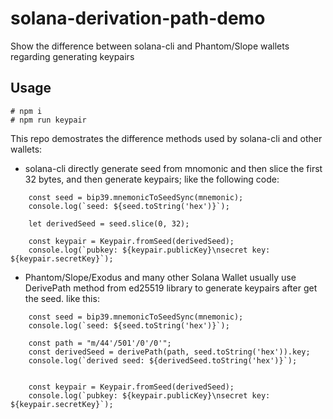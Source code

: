 # solana-derivation-path-demo
Show the difference between solana-cli and Phantom/Slope wallets regarding generating keypairs

## Usage

```
# npm i
# npm run keypair
```
This repo demostrates the difference methods used by solana-cli and other wallets:

* solana-cli directly generate seed from mnomonic and then slice the first 32 bytes, and then generate keypairs; like the following code:

```
    const seed = bip39.mnemonicToSeedSync(mnemonic); 
    console.log(`seed: ${seed.toString('hex')}`);

    let derivedSeed = seed.slice(0, 32);
   
    const keypair = Keypair.fromSeed(derivedSeed);
    console.log(`pubkey: ${keypair.publicKey}\nsecret key: ${keypair.secretKey}`);
```

* Phantom/Slope/Exodus and many other Solana Wallet usually use DerivePath method from ed25519 library to generate keypairs after get the seed. like this:

```
    const seed = bip39.mnemonicToSeedSync(mnemonic); 
    console.log(`seed: ${seed.toString('hex')}`);
    
    const path = "m/44'/501'/0'/0'";
    const derivedSeed = derivePath(path, seed.toString('hex')).key;
    console.log(`derived seed: ${derivedSeed.toString('hex')}`);
    

    const keypair = Keypair.fromSeed(derivedSeed);
    console.log(`pubkey: ${keypair.publicKey}\nsecret key: ${keypair.secretKey}`); 
```
